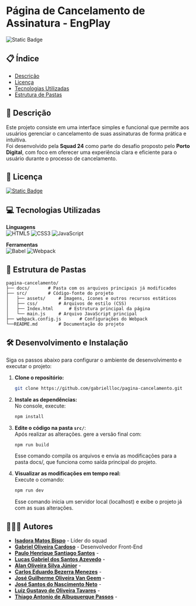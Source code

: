 # Página de Cancelamento de Assinatura - EngPlay
![Static Badge](https://img.shields.io/badge/Status-In_Development-blue)

## 📋 Índice
- [Descrição](#descrição)
- [Licença](#licença)
- [Tecnologias Utilizadas](#tecnologias-utilizadas)
- [Estrutura de Pastas](#estrutura-de-pastas)

## 📄 Descrição
Este projeto consiste em uma interface simples e funcional que permite aos usuários gerenciar o cancelamento de suas assinaturas de forma prática e intuitiva.  
Foi desenvolvido pela **Squad 24** como parte do desafio proposto pelo **Porto Digital**, com foco em oferecer uma experiência clara e eficiente para o usuário durante o processo de cancelamento.

## 📝 Licença
[![Static Badge](https://img.shields.io/badge/License-MIT-green)](LICENSE)

## 💻 Tecnologias Utilizadas

**Linguagens**  
![HTML5](https://img.shields.io/badge/html5-%23E34F26.svg?style=for-the-badge&logo=html5&logoColor=white)
![CSS3](https://img.shields.io/badge/CSS3-1572B6?style=for-the-badge&logo=css3&logoColor=white)
![JavaScript](https://img.shields.io/badge/javascript-%23323330.svg?style=for-the-badge&logo=javascript&logoColor=%23F7DF1E)

**Ferramentas**  
![Babel](https://img.shields.io/badge/Babel-F9DC3e?style=for-the-badge&logo=babel&logoColor=black)
![Webpack](https://img.shields.io/badge/webpack-%238DD6F9.svg?style=for-the-badge&logo=webpack&logoColor=black)

## 📁 Estrutura de Pastas

    pagina-cancelamento/
    ├── docs/       # Pasta com os arquivos principais já modificados
    ├── src/        # Código-fonte do projeto
    │   ├── assets/     # Imagens, ícones e outros recursos estáticos
    │   ├── css/        # Arquivos de estilo (CSS)
    │   ├── Index.html      # Estrutura principal da página
    │   └── main.js     # Arquivo JavaScript principal
    ├── webpack.config.js       # Configurações do Webpack
    └──README.md        # Documentação do projeto

## 🛠️ Desenvolvimento e Instalação
Siga os passos abaixo para configurar o ambiente de desenvolvimento e executar o projeto:

1. **Clone o repositório:** 
    ```bash
    git clone https://github.com/gabriellloc/pagina-cancelamento.git
2. **Instale as dependências:** <br>
    No console, execute:
    ```bash
    npm install
3. **Edite o código na pasta <code>src/</code>**: <br>
    Após realizar as alterações. gere a versão final com:
    ```bash
    npm run build
    ```
    Esse comando compila os arquivos e envia as modificações para a pasta docs/, que funciona como saída principal do projeto.

4. **Visualizar as modificações em tempo real:**<br>
    Execute o comando:
    ```bash
    npm run dev
    ```
    Esse comando inicia um servidor local (localhost) e exibe o projeto já com as suas alterações.

## 🧑‍🤝‍🧑 Autores
- **[Isadora Matos Bispo](https://github.com/misabm)** - Líder do squad
- **[Gabriel Oliveira Cardoso](https://github.com/gabriellloc)** - Desenvolvedor Front-End
- **[Paulo Henrique Santiago Santos]()** - 
- **[Lucas Gabriel dos Santos Azevedo]()** - 
- **[Alan Oliveira Silva Júnior]()** - 
- **[Carlos Eduardo Bezerra Menezes]()** - 
- **[José Guilherme Oliveira Van Geem]()** - 
- **[José Santos do Nascimento Neto]()** - 
- **[Luiz Gustavo de Oliveira Tavares]()** -
- **[Thiago Antonio de Albuquerque Passos]()** - 